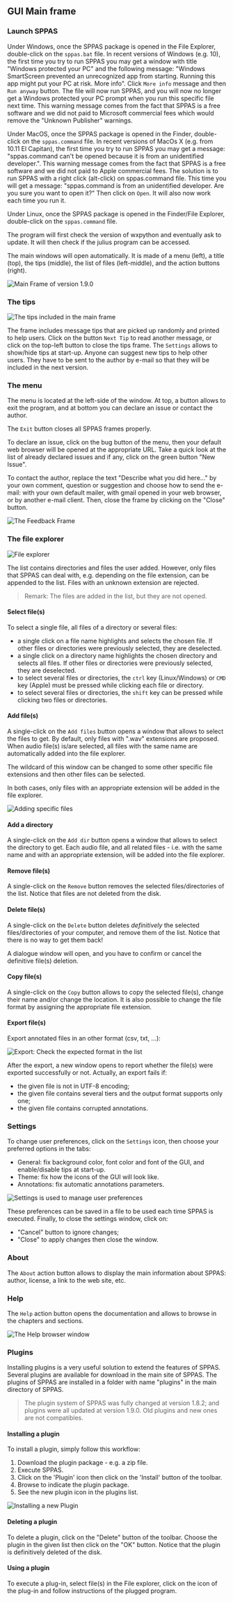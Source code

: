 ## GUI Main frame


### Launch SPPAS

Under Windows, once the SPPAS package is opened in the File Explorer,
double-click on the `sppas.bat` file.
In recent versions of Windows (e.g. 10), the first time you try 
to run SPPAS you may get a window with title "Windows protected your PC"
and the following message: "Windows SmartScreen prevented an unrecognized 
app from starting. Running this app might put your PC at risk. More info".
Click `More info` message and then `Run anyway` button. 
The file will now run SPPAS, and you will now no longer get a Windows 
protected your PC prompt when you run this specific file next time.
This warning message comes from the fact that SPPAS is a free software
and we did not paid to Microsoft commercial fees which would remove the 
"Unknown Publisher" warnings. 

Under MacOS, once the SPPAS package is opened in the Finder, double-click 
on the `sppas.command` file. In recent versions of MacOs X (e.g. from 10.11 
El Capitan), the first time you try to run SPPAS you may get a message:
"sppas.command can't be opened because it is from an unidentified developer.".
This warning message comes from the fact that SPPAS is a free software
and we did not paid to Apple commercial fees. The solution is to run SPPAS 
with a right click (alt-click) on sppas.command file. This time you will get
a message: "sppas.command is from an unidentified developer. Are you sure 
you want to open it?" Then click on `Open`. 
It will also now work each time you run it.

Under Linux, once the SPPAS package is opened in the 
Finder/File Explorer, double-click on the `sppas.command` file.

The program will first check the version of wxpython and eventually ask to 
update. It will then check if the julius program can be accessed.

The main windows will open automatically. It is made of a menu (left), 
a title (top), 
the tips (middle), 
the list of files (left-middle),
and the action buttons (right).

![Main Frame of version 1.9.0](./etc/screenshots/sppas-1-8-0.png)


### The tips

![The tips included in the main frame](./etc/screenshots/tips.png)

The frame includes message tips that are picked up randomly and printed to 
help users. Click on the button `Next Tip` to read another message, or click 
on the top-left button to close the tips frame. 
The `Settings` allows to show/hide tips at start-up.
Anyone can suggest new tips to help other users. They have to be
sent to the author by e-mail so that they will be included in the next 
version.


### The menu

The menu is located at the left-side of the window.
At top, a button allows to exit the program, and at bottom
you can declare an issue or contact the author.

The `Exit` button closes all SPPAS frames properly. 

To declare an issue, click on the bug button of the menu, then your default
web browser will be opened at the appropriate URL. Take a quick look at the 
list of already declared issues and if any, click on the green button "New
Issue".

To contact the author, replace the text "Describe what you did here..." by 
your own comment, question or suggestion and choose how to send the e-mail: 
with your own default mailer, with gmail opened in your web browser,
or by another e-mail client. Then, close the frame by clicking on the "Close"
button.

![The Feedback Frame](./etc/screenshots/feedback.png)


### The file explorer

![File explorer](./etc/screenshots/FLP.png)

The list contains directories and files the user added. However, only files 
that SPPAS can deal with, e.g. depending on the file extension, can be appended 
to the list. Files with an unknown extension are rejected.

>Remark: The files are added in the list, but they are not opened.


#### Select file(s)

To select a single file, all files of a directory or several files:

* a single click on a file name highlights and selects the chosen file. If other files or directories were previously selected, they are deselected.
* a single click on a directory name highlights the chosen directory and selects all files. If other files or directories were previously selected, they are deselected.
* to select several files or directories, the `ctrl` key (Linux/Windows) or `CMD` key (Apple) must be pressed while clicking each file or directory.
* to select several files or directories, the `shift` key can be pressed while clicking two files or directories.


#### Add file(s)

A single-click on the `Add files` button opens a window that allows to select
the files to get. By default, only files with ".wav" extensions are proposed.
When audio file(s) is/are selected, all files with the same name are 
automatically added into the file explorer. 

The wildcard of this window can be changed to some other specific file extensions
and then other files can be selected. 

In both cases, only files with an appropriate extension will be added in the 
file explorer.

![Adding specific files](./etc/screenshots/FLP-Add.png)


#### Add a directory

A single-click on the `Add dir` button opens a window that allows to select
the directory to get. 
Each audio file, and all related files - i.e. with the same name and with an 
appropriate extension, will be added into the file explorer.


#### Remove file(s)

A single-click on the `Remove` button removes the selected files/directories
of the list. Notice that files are not deleted from the disk.


#### Delete file(s)

A single-click on the `Delete` button deletes *definitively* the selected 
files/directories of your computer, and remove them of the list.
Notice that there is no way to get them back!

A dialogue window will open, and you have to confirm or cancel the 
definitive file(s) deletion.


#### Copy file(s)

A single-click on the `Copy` button allows to copy the selected file(s), 
change their name and/or change the location. It is also possible to 
change the file format by assigning the appropriate file extension. 


#### Export file(s)

Export annotated files in an other format (csv, txt, ...):

![Export: Check the expected format in the list](./etc/screenshots/FLP-Export.png)

After the export, a new window opens to report whether the file(s) were 
exported successfully or not. Actually, an export fails if:
- the given file is not in UTF-8 encoding;
- the given file contains several tiers and the output format supports only one;
- the given file contains corrupted annotations.


### Settings

To change user preferences, click on the `Settings` icon, then choose your
preferred options in the tabs: 

- General: fix background color, font color and font of the GUI, and enable/disable tips at start-up.
- Theme: fix how the icons of the GUI will look like. 
- Annotations: fix automatic annotations parameters.

![Settings is used to manage user preferences](./etc/screenshots/settings.png)

These preferences can be saved in a file to be used each time SPPAS is executed. 
Finally, to close the settings window, click on:

- "Cancel" button to ignore changes;
- "Close" to apply changes then close the window.


### About

The `About` action button allows to display the main information about SPPAS: 
author, license, a link to the web site, etc.


### Help

The `Help` action button opens the documentation and allows to browse in the 
chapters and sections.

![The Help browser window](./etc/screenshots/help.png)


### Plugins 

Installing plugins is a very useful solution to extend the features
of SPPAS. Several plugins are available for download in the main site
of SPPAS. The plugins of SPPAS are installed in a folder with name "plugins"
in the main directory of SPPAS.

> The plugin system of SPPAS was fully changed at version 1.8.2;
> and plugins were all updated at version 1.9.0.
> Old plugins and new ones are not compatibles.


#### Installing a plugin

To install a plugin, simply follow this workflow:

1. Download the plugin package - e.g. a zip file.
2. Execute SPPAS.
3. Click on the 'Plugin' icon then click on the 'Install' button of the toolbar.
4. Browse to indicate the plugin package.
5. See the new plugin icon in the plugins list.

![Installing a new Plugin](./etc/figures/plugin-workflow.png)


#### Deleting a plugin

To delete a plugin, click on the "Delete" button of the toolbar.
Choose the plugin in the given list then click on the "OK" button.
Notice that the plugin is definitively deleted of the disk.


#### Using a plugin

To execute a plug-in, select file(s) in the File explorer, click on the 
icon of the plug-in and follow instructions of the plugged program.
